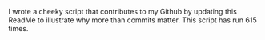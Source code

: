 I wrote a cheeky script that contributes to my Github by updating this ReadMe to illustrate why more than commits matter. This script has run 615 times.
